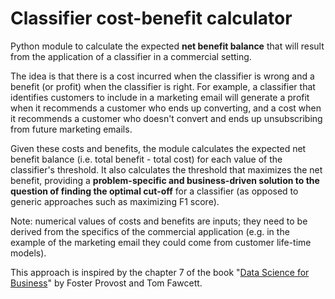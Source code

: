 # Classifier cost-benefit calculator
Python module to calculate the expected <b>net benefit balance</b> that will result from the application of a classifier in a commercial setting. 

The idea is that there is a cost incurred when the classifier is wrong and a benefit (or profit) when the classifier is right. For example, a classifier that identifies customers to include in a marketing email will generate a profit when it recommends a customer who ends up converting, and a cost when it recommends a customer who doesn't convert and ends up unsubscribing from future marketing emails.

Given these costs and benefits, the module calculates the expected net benefit balance (i.e. total benefit - total cost) for each value of the classifier's threshold. It also calculates the threshold that maximizes the net benefit, providing a <b>problem-specific and business-driven solution to the question of finding the optimal cut-off</b> for a classifier (as opposed to generic approaches such as maximizing F1 score).

Note: numerical values of costs and benefits are inputs; they need to be derived from the specifics of the commercial application (e.g. in the example of the marketing email they could come from customer life-time models).

This approach is inspired by the chapter 7 of the book "[Data Science for Business](https://learning.oreilly.com/library/view/data-science-for/9781449374273/)" by Foster Provost and Tom Fawcett.
